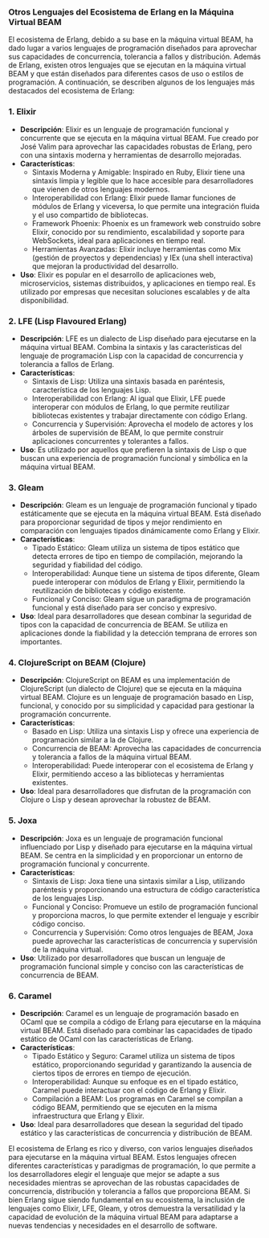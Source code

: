 














### Otros Lenguajes del Ecosistema de Erlang en la Máquina Virtual BEAM

El ecosistema de Erlang, debido a su base en la máquina virtual BEAM, ha dado lugar a varios lenguajes de programación diseñados para aprovechar sus capacidades de concurrencia, tolerancia a fallos y distribución. Además de Erlang, existen otros lenguajes que se ejecutan en la máquina virtual BEAM y que están diseñados para diferentes casos de uso o estilos de programación. A continuación, se describen algunos de los lenguajes más destacados del ecosistema de Erlang:

### 1. **Elixir**

- **Descripción**: Elixir es un lenguaje de programación funcional y concurrente que se ejecuta en la máquina virtual BEAM. Fue creado por José Valim para aprovechar las capacidades robustas de Erlang, pero con una sintaxis moderna y herramientas de desarrollo mejoradas.
- **Características**:
  - Sintaxis Moderna y Amigable: Inspirado en Ruby, Elixir tiene una sintaxis limpia y legible que lo hace accesible para desarrolladores que vienen de otros lenguajes modernos.
  - Interoperabilidad con Erlang: Elixir puede llamar funciones de módulos de Erlang y viceversa, lo que permite una integración fluida y el uso compartido de bibliotecas.
  - Framework Phoenix: Phoenix es un framework web construido sobre Elixir, conocido por su rendimiento, escalabilidad y soporte para WebSockets, ideal para aplicaciones en tiempo real.
  - Herramientas Avanzadas: Elixir incluye herramientas como Mix (gestión de proyectos y dependencias) y IEx (una shell interactiva) que mejoran la productividad del desarrollo.
- **Uso**: Elixir es popular en el desarrollo de aplicaciones web, microservicios, sistemas distribuidos, y aplicaciones en tiempo real. Es utilizado por empresas que necesitan soluciones escalables y de alta disponibilidad.

### 2. **LFE (Lisp Flavoured Erlang)**

- **Descripción**: LFE es un dialecto de Lisp diseñado para ejecutarse en la máquina virtual BEAM. Combina la sintaxis y las características del lenguaje de programación Lisp con la capacidad de concurrencia y tolerancia a fallos de Erlang.
- **Características**:
  - Sintaxis de Lisp: Utiliza una sintaxis basada en paréntesis, característica de los lenguajes Lisp.
  - Interoperabilidad con Erlang: Al igual que Elixir, LFE puede interoperar con módulos de Erlang, lo que permite reutilizar bibliotecas existentes y trabajar directamente con código Erlang.
  - Concurrencia y Supervisión: Aprovecha el modelo de actores y los árboles de supervisión de BEAM, lo que permite construir aplicaciones concurrentes y tolerantes a fallos.
- **Uso**: Es utilizado por aquellos que prefieren la sintaxis de Lisp o que buscan una experiencia de programación funcional y simbólica en la máquina virtual BEAM.

### 3. **Gleam**

- **Descripción**: Gleam es un lenguaje de programación funcional y tipado estáticamente que se ejecuta en la máquina virtual BEAM. Está diseñado para proporcionar seguridad de tipos y mejor rendimiento en comparación con lenguajes tipados dinámicamente como Erlang y Elixir.
- **Características**:
  - Tipado Estático: Gleam utiliza un sistema de tipos estático que detecta errores de tipo en tiempo de compilación, mejorando la seguridad y fiabilidad del código.
  - Interoperabilidad: Aunque tiene un sistema de tipos diferente, Gleam puede interoperar con módulos de Erlang y Elixir, permitiendo la reutilización de bibliotecas y código existente.
  - Funcional y Conciso: Gleam sigue un paradigma de programación funcional y está diseñado para ser conciso y expresivo.
- **Uso**: Ideal para desarrolladores que desean combinar la seguridad de tipos con la capacidad de concurrencia de BEAM. Se utiliza en aplicaciones donde la fiabilidad y la detección temprana de errores son importantes.

### 4. **ClojureScript on BEAM (Clojure)**

- **Descripción**: ClojureScript on BEAM es una implementación de ClojureScript (un dialecto de Clojure) que se ejecuta en la máquina virtual BEAM. Clojure es un lenguaje de programación basado en Lisp, funcional, y conocido por su simplicidad y capacidad para gestionar la programación concurrente.
- **Características**:
  - Basado en Lisp: Utiliza una sintaxis Lisp y ofrece una experiencia de programación similar a la de Clojure.
  - Concurrencia de BEAM: Aprovecha las capacidades de concurrencia y tolerancia a fallos de la máquina virtual BEAM.
  - Interoperabilidad: Puede interoperar con el ecosistema de Erlang y Elixir, permitiendo acceso a las bibliotecas y herramientas existentes.
- **Uso**: Ideal para desarrolladores que disfrutan de la programación con Clojure o Lisp y desean aprovechar la robustez de BEAM.

### 5. **Joxa**

- **Descripción**: Joxa es un lenguaje de programación funcional influenciado por Lisp y diseñado para ejecutarse en la máquina virtual BEAM. Se centra en la simplicidad y en proporcionar un entorno de programación funcional y concurrente.
- **Características**:
  - Sintaxis de Lisp: Joxa tiene una sintaxis similar a Lisp, utilizando paréntesis y proporcionando una estructura de código característica de los lenguajes Lisp.
  - Funcional y Conciso: Promueve un estilo de programación funcional y proporciona macros, lo que permite extender el lenguaje y escribir código conciso.
  - Concurrencia y Supervisión: Como otros lenguajes de BEAM, Joxa puede aprovechar las características de concurrencia y supervisión de la máquina virtual.
- **Uso**: Utilizado por desarrolladores que buscan un lenguaje de programación funcional simple y conciso con las características de concurrencia de BEAM.

### 6. **Caramel**

- **Descripción**: Caramel es un lenguaje de programación basado en OCaml que se compila a código de Erlang para ejecutarse en la máquina virtual BEAM. Está diseñado para combinar las capacidades de tipado estático de OCaml con las características de Erlang.
- **Características**:
  - Tipado Estático y Seguro: Caramel utiliza un sistema de tipos estático, proporcionando seguridad y garantizando la ausencia de ciertos tipos de errores en tiempo de ejecución.
  - Interoperabilidad: Aunque su enfoque es en el tipado estático, Caramel puede interactuar con el código de Erlang y Elixir.
  - Compilación a BEAM: Los programas en Caramel se compilan a código BEAM, permitiendo que se ejecuten en la misma infraestructura que Erlang y Elixir.
- **Uso**: Ideal para desarrolladores que desean la seguridad del tipado estático y las características de concurrencia y distribución de BEAM.

El ecosistema de Erlang es rico y diverso, con varios lenguajes diseñados para ejecutarse en la máquina virtual BEAM. Estos lenguajes ofrecen diferentes características y paradigmas de programación, lo que permite a los desarrolladores elegir el lenguaje que mejor se adapte a sus necesidades mientras se aprovechan de las robustas capacidades de concurrencia, distribución y tolerancia a fallos que proporciona BEAM. Si bien Erlang sigue siendo fundamental en su ecosistema, la inclusión de lenguajes como Elixir, LFE, Gleam, y otros demuestra la versatilidad y la capacidad de evolución de la máquina virtual BEAM para adaptarse a nuevas tendencias y necesidades en el desarrollo de software.

